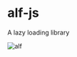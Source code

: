 # alf-js
A lazy loading library

![alf](http://images.mentalfloss.com/sites/default/files/styles/insert_main_wide_image/public/alf-die-fernsehserie.jpg)
